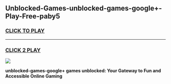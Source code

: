 
## Unblocked-Games-unblocked-games-google+-Play-Free-paby5
<h3>
<a href="https://premium76.site?title=unblocked-games-google+&ref=10A">CLICK TO PLAY</a></h3>
<hr>

<h3>
<a href="https://premium76.site?title=unblocked-games-google+&ref=10A">CLICK 2 PLAY</a>
  
</h3>

<a href="https://premium76.site?title=unblocked-games-google+&ref=10A"><img src="https://clearcache.store/games.png"></a>


**unblocked-games-google+ games unblocked: Your Gateway to Fun and Accessible Online Gaming**
